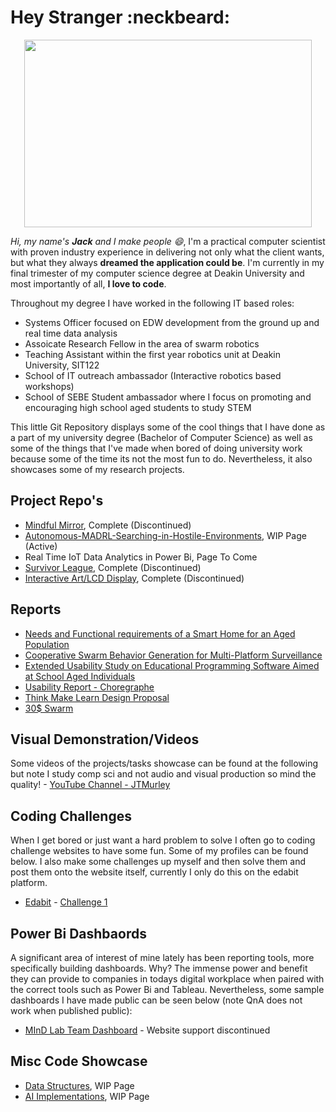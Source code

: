 # Hey Stranger :neckbeard:
<p align="center">
  <img width="460" height="300" src="https://media.giphy.com/media/47EtjlHYFREM5Rznaf/giphy.gif">
</p>

_Hi, my name's **Jack** and I make people :smile:_, I'm a practical computer scientist with proven industry experience in delivering not only what the client wants, but what they always **dreamed the application could be**. I'm currently in my final trimester of my computer science degree at Deakin University and most importantly of all, **I love to code**.

Throughout my degree I have worked in the following IT based roles:
- Systems Officer focused on EDW development from the ground up and real time data analysis
- Assoicate Research Fellow in the area of swarm robotics
- Teaching Assistant within the first year robotics unit at Deakin University, SIT122
- School of IT outreach ambassador (Interactive robotics based workshops)
- School of SEBE Student ambassador where I focus on promoting and encouraging high school aged students to study STEM

This little Git Repository displays some of the cool things that I have done as a part of my university degree (Bachelor of Computer Science) as well as some of the things that I've made when bored of doing university work because some of the time its not the most fun to do. Nevertheless, it also showcases some of my research projects.

## Project Repo's
- [Mindful Mirror](https://github.com/JTMurley/Mindful-Mirror), Complete (Discontinued)
- [Autonomous-MADRL-Searching-in-Hostile-Environments](https://github.com/JTMurley/Autonomous-MADRL-Searching-in-Hostile-Environments/blob/master/README.md), WIP Page (Active)
- Real Time IoT Data Analytics in Power Bi, Page To Come
- [Survivor League](https://github.com/JTMurley/SurvivorLeagueExeFiles), Complete (Discontinued)
- [Interactive Art/LCD Display](https://github.com/JTMurley/Interactive-Art-), Complete (Discontinued)

## Reports
- [Needs and Functional requirements of a Smart Home for an Aged Population](https://github.com/JTMurley/Reports/blob/master/Reports/Needs%20and%20functional%20requirements%20of%20a%20Smart%20Home%20for%20an%20Aged%20Population/Needs%20and%20functional%20requirements%20of%20a%20Smart%20Home%20for%20an%20Aged%20Population.pdf)
- [Cooperative Swarm Behavior Generation for Multi-Platform Surveillance](https://github.com/JTMurley/Reports/blob/master/Reports/Cooperative%20Swarm%20Behavior%20Generation%20for%20Multi-Platform%20Surveillance/Cooperative%20Swarm%20Behvaiour%20Generation%20for%20Multi-Platform%20Surveillance%20Research%20Report.pdf)
- [Extended Usability Study on Educational Programming Software Aimed at School Aged Individuals](https://github.com/JTMurley/Reports/blob/master/Reports/Extended%20Usability%20Study%20on%20Educational%20Programming%20Software%20Aimed%20at%20School%20Aged%20Individuals/Extended%20Usability%20Study%20on%20Educational%20Programming%20Software%20Aimed%20at%20School%20Aged%20Individuals.pdf)
- [Usability Report - Choregraphe](https://github.com/JTMurley/Reports/blob/master/Reports/Usability%20Report%20Choregraphe/Usability%20Report%20-%20Choregraphe.pdf)
- [Think Make Learn Design Proposal](https://github.com/JTMurley/Reports/tree/master/Reports/Think%20Make%20Learn%20Proposal) 
- [30$ Swarm](https://github.com/JTMurley/Reports/blob/master/Reports/30%24%20Swarm/30%24%20Swarm%20MVP.pdf)


## Visual Demonstration/Videos
Some videos of the projects/tasks showcase can be found at the following but note I study comp sci and not audio and visual production so mind the quality! - [YouTube Channel - JTMurley](https://www.youtube.com/channel/UCrvA68VZDAWxJ2BbnZW891Q?view_as=subscriber)

## Coding Challenges
When I get bored or just want a hard problem to solve I often go to coding challenge websites to have some fun. Some of my profiles can be found below. I also make some challenges up myself and then solve them and post them onto the website itself, currently I only do this on the edabit platform.
- [Edabit](https://edabit.com/user/dqTMueDRX74bzpNex) - [Challenge 1](https://edabit.com/challenge/fY5y4WFdha4betoFz)

## Power Bi Dashbaords
A significant area of interest of mine lately has been reporting tools, more specifically building dashboards. Why? The immense power and benefit they can provide to companies in todays digital workplace when paired with the correct tools such as Power Bi and Tableau. Nevertheless, some sample dashboards I have made public can be seen below (note QnA does not work when published public):
- [MInD Lab Team Dashboard](https://app.powerbi.com/view?r=eyJrIjoiNDE0YzYwZDQtMDBjMy00MzcyLWFmYjAtMTcyMzdhYWQ5NTE1IiwidCI6IjcyMmVhMGJlLTNlMWMtNGIxMS1hZDZmLTk0MDFkNjg1NmUyNCJ9) - Website support discontinued

## Misc Code Showcase
- [Data Structures](https://github.com/JTMurley/Data-Structures), WIP Page
- [AI Implementations](https://github.com/JTMurley/AI_Project), WIP Page

